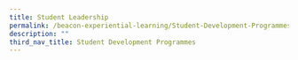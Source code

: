 ```yaml
---
title: Student Leadership
permalink: /beacon-experiential-learning/Student-Development-Programmes/sl/
description: ""
third_nav_title: Student Development Programmes
---
```

